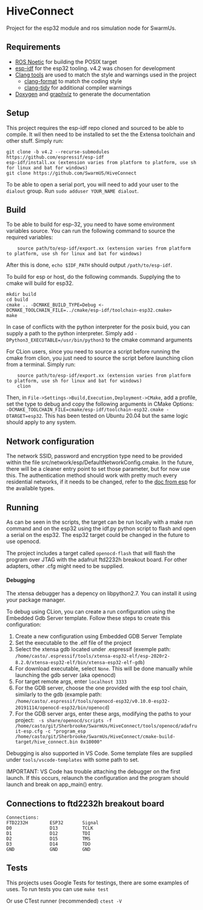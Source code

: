 # HiveConnect

Project for the esp32 module and ros simulation node for SwarmUs.

## Requirements

* [ROS Noetic](http://wiki.ros.org/noetic/Installation/Ubuntu) for building the POSIX target
* [esp-idf](https://github.com/espressif/esp-idf) for the esp32 tooling. v4.2 was chosen for development
* [Clang tools](https://clang.llvm.org/docs/ClangTools.html) are used to match the style and warnings used in the project
    * [clang-format](https://clang.llvm.org/docs/ClangFormat.html) to match the coding style
    * [clang-tidy](https://clang.llvm.org/extra/clang-tidy/) for additional compiler warnings
* [Doxygen](https://github.com/doxygen/doxygen) and [graphviz](https://gitlab.com/graphviz/graphviz/) to generate the documentation

## Setup

This project requires the esp-idf repo cloned and sourced to be able to compile. 
It wil then need to be installed to set the the Extensa toolchain and other stuff. Simply run:
````
git clone -b v4.2 --recurse-submodules https://github.com/espressif/esp-idf
esp-idf/install.xx (extension varies from platform to platform, use sh for linux and bat for windows)
git clone https://github.com/SwarmUS/HiveConnect
````

To be able to open a serial port, you will need to add your user to the ``dialout`` group. Run ``sudo adduser YOUR_NAME dialout``.
## Build
To be able to build for esp-32, you need to have some environment variables source. 
You can run the following command to source the required variables:
````
    source path/to/esp-idf/export.xx (extension varies from platform to platform, use sh for linux and bat for windows)
````
After this is done, `echo $IDF_PATH` should output `/path/to/esp-idf`.

To build for esp or host, do the following commands. Supplying the to cmake will build for esp32.
````
mkdir build
cd build
cmake .. -DCMAKE_BUILD_TYPE=Debug <-DCMAKE_TOOLCHAIN_FILE=../cmake/esp-idf/toolchain-esp32.cmake>
make
````

In case of conflicts with the python interpreter for the posix buid, you can supply a path to the python interpreter. Simply add ``-DPython3_EXECUTABLE=/usr/bin/python3`` to the cmake command arguments

For CLion users, since you need to source a script before running the cmake from clion, you just need to source the script before launching clion from a terminal.
Simply run:
````
    source path/to/esp-idf/export.xx (extension varies from platform to platform, use sh for linux and bat for windows)
    clion
````
Then, in ``File->Settings->Build,Execution,Deployment->CMake``, add a profile, set the type to debug and copy the following arguments in CMake Options: ``-DCMAKE_TOOLCHAIN_FILE=cmake/esp-idf/toolchain-esp32.cmake -DTARGET=esp32``.
This has been tested on Ubuntu 20.04 but the same logic should apply to any system.

## Network configuration

The network SSID, password and encryption type need to be provided within the file src/network/esp/DefaultNetworkConfig.cmake. In the future, there will be a cleaner entry point to set those parameter, but for now use this. The authentication method should work with pretty much every residential networks, if it needs to be changed, refer to the [doc from esp](https://docs.espressif.com/projects/esp-idf/en/latest/esp32/api-reference/network/esp_wifi.html#_CPPv416wifi_auth_mode_t) for the available types.

## Running
As can be seen in the scripts, the target can be run locally with a make run command and on the esp32 using the idf.py python script to flash and open a serial on the esp32.
The esp32 target could be changed in the future to use openocd.

The project includes a target called ``openocd-flash`` that will flash the program over JTAG with the adafruit ftd2232h breakout board. For other adapters, other .cfg might need to be supplied. 

#### Debugging

The xtensa debugger has a depency on libpython2.7. You can install it using your package manager.

To debug using CLion, you can create a run configuration using the Embedded Gdb Server template. Follow these steps to create this configuration:
1. Create a new configuration using Embedded GDB Server Template
2. Set the executable to the .elf file of the project
3. Select the xtensa gdb located under .espressif (exemple path: ```/home/casto/.espressif/tools/xtensa-esp32-elf/esp-2020r2-8.2.0/xtensa-esp32-elf/bin/xtensa-esp32-elf-gdb```)
4. For download executable, select ``None``. This will be done manually while launching the gdb server (aka openocd)
5. For target remote args, enter ``localhost 3333``
6. For the GDB server, choose the one provided with the esp tool chain, similarly to the gdb (example path: ``/home/casto/.espressif/tools/openocd-esp32/v0.10.0-esp32-20191114/openocd-esp32/bin/openocd``)
7. For the GDB server args, enter these args, modifying the paths to your project: `` -s share/openocd/scripts -f /home/casto/git/Sherbrooke/SwarmUs/HiveConnect/tools/openocd/adafruit-esp.cfg -c "program_esp /home/casto/git/Sherbrooke/SwarmUs/HiveConnect/cmake-build-target/hive_connect.bin 0x10000"``

Debugging is also supported in VS Code. Some template files are supplied under `tools/vscode-templates` with some path to set.

IMPORTANT: VS Code has trouble attaching the debugger on the first launch. If this occurs, relaunch the configuration and the program should launch and break on app_main() entry.

## Connections to ftd2232h breakout board

````
Connections:
FTD2232H        ESP32       Signal
D0              D13         TCLK
D1              D12         TDI
D2              D15         TMS
D3              D14         TDO
GND             GND         GND
````

## Tests

This projects uses Google Tests for testings, there are some examples of uses.
To run tests you can use 
```make test```

Or use CTest runner (recommended)
```ctest -V```
